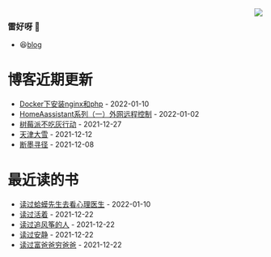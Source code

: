 <img align="right" src="https://github-readme-stats.vercel.app/api?username=chenwingsing&show_icons=true&icon_color=CE1D2D&text_color=718096&bg_color=ffffff&hide_title=true" />

### 雷好呀 👋

- 😆[blog](https://chenwingsing.github.io/)

# 博客近期更新
<!-- START_SECTION:blog -->
* <a href='https://chenwingsing.github.io/2022/01/10/Docker%E4%B8%8B%E5%AE%89%E8%A3%85nginx-php/' target='_blank'>Docker下安装nginx和php</a> - 2022-01-10
* <a href='https://chenwingsing.github.io/2022/01/02/HomeAassistant%E7%B3%BB%E5%88%97%EF%BC%88%E4%B8%80%EF%BC%89%E5%A4%96%E7%BD%91%E8%BF%9C%E7%A8%8B%E6%8E%A7%E5%88%B6/' target='_blank'>HomeAassistant系列（一）外网远程控制</a> - 2022-01-02
* <a href='https://chenwingsing.github.io/2021/12/27/%E6%A0%91%E8%8E%93%E6%B4%BE%E4%B8%8D%E5%90%83%E7%81%B0%E8%A1%8C%E5%8A%A8/' target='_blank'>树莓派不吃灰行动</a> - 2021-12-27
* <a href='https://chenwingsing.github.io/2021/12/12/%E5%A4%A9%E6%B4%A5%E5%A4%A7%E9%9B%AA/' target='_blank'>天津大雪</a> - 2021-12-12
* <a href='https://chenwingsing.github.io/2021/12/08/%E6%96%AD%E5%A2%A8%E5%AF%BB%E5%BE%84/' target='_blank'>断墨寻径</a> - 2021-12-08
<!-- END_SECTION:blog -->

# 最近读的书
<!-- START_SECTION:douban -->
* <a href='https://book.douban.com/subject/35143790/' target='_blank'>读过蛤蟆先生去看心理医生</a> - 2022-01-10
* <a href='https://book.douban.com/subject/4913064/' target='_blank'>读过活着</a> - 2021-12-22
* <a href='https://book.douban.com/subject/1770782/' target='_blank'>读过追风筝的人</a> - 2021-12-22
* <a href='https://book.douban.com/subject/11601993/' target='_blank'>读过安静</a> - 2021-12-22
* <a href='https://book.douban.com/subject/27153484/' target='_blank'>读过富爸爸穷爸爸</a> - 2021-12-22
<!-- END_SECTION:douban -->

<!--
**chenwingsing/chenwingsing** is a ✨ _special_ ✨ repository because its `README.md` (this file) appears on your GitHub profile.

Here are some ideas to get you started:

- 🔭 I’m currently working on ...
- 🌱 I’m currently learning ...
- 👯 I’m looking to collaborate on ...
- 🤔 I’m looking for help with ...
- 💬 Ask me about ...
- 📫 How to reach me: ...
- 😄 Pronouns: ...
- ⚡ Fun fact: ...
-->
